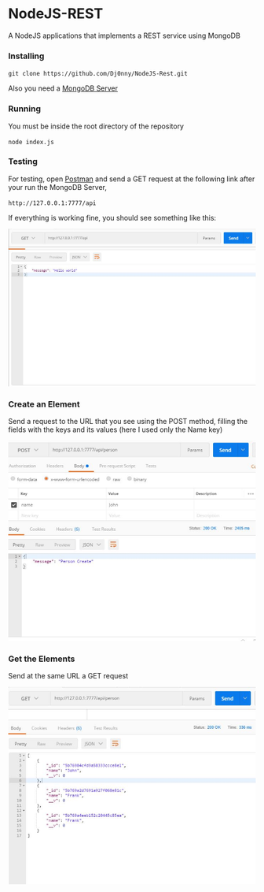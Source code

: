 # NodeJS-REST

A NodeJS applications that implements a REST service using MongoDB 

### Installing 

`git clone https://github.com/Dj0nny/NodeJS-Rest.git`

Also you need a [MongoDB Server](https://www.mongodb.com)

### Running

You must be inside the root directory of the repository

`node index.js`

### Testing

For testing, open [Postman](https://www.getpostman.com/) and send a GET request at the following link after your run the MongoDB Server, 

`http://127.0.0.1:7777/api`

If everything is working fine, you should see something like this:

![picture alt](https://raw.githubusercontent.com/Dj0nny/NodeJS-Rest/master/screenshot/postman1.JPG)

### Create an Element

Send a request to the URL that you see using the POST method, filling the fields with the keys and its values (here I used only the Name key)

![picture alt](https://raw.githubusercontent.com/Dj0nny/NodeJS-Rest/master/screenshot/post.JPG)

### Get the Elements

Send at the same URL a GET request 

![picture alt](https://raw.githubusercontent.com/Dj0nny/NodeJS-Rest/master/screenshot/get.JPG)

